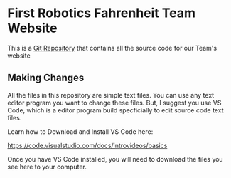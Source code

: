 # First Robotics Fahrenheit Team Website

This is a [Git Repository](https://git-scm.com/book/en/v2/Git-Basics-Getting-a-Git-Repository) that contains all the source code for our Team's website

## Making Changes

All the files in this repository are simple text files. You can use any text editor program you want to change these files. But, I suggest you use VS Code, which is a editor program build specficially to edit source code text files. 

Learn how to Download and Install VS Code here: 

https://code.visualstudio.com/docs/introvideos/basics

Once you have VS Code installed, you will need to download the files you see here to your computer. 


